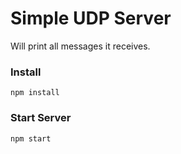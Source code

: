 # Simple UDP Server

Will print all messages it receives.


### Install

    npm install

### Start Server

    npm start
